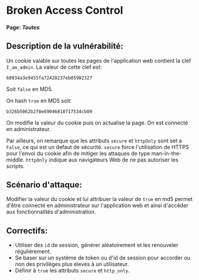 # Broken Access Control

#### Page: _Toutes_


## Description de la vulnérabilité:
Un cookie valable sur toutes les pages de l'application web contient la clef `I_am_admin`.
La valeur de cette clef est:
```
68934a3e9455fa72420237eb05902327
```
Soit `false` en MD5.

On hash `true` en MD5 soit:
```
b326b5062b2f0e69046810717534cb09
```
On modifie la valeur du cookie puis on actualise la page. On est connecté en administrateur.

Par ailleurs, on remarque que les attributs `secure` et `httpOnly` sont set a `False`, ce qui est un defaut de sécurité.
`secure` force l'utilisation de HTTPS pour l'envoi du cookie afin de mitiger les attaques de type man-in-the-middle.
`httpOnly` indique aux navigateurs Web de ne pas autoriser les scripts.

## Scénario  d'attaque:
Modifier la valeur du cookie et lui attribuer la valeur de `true` en md5 permet d'être connecté en administrateur sur l'application web et ainsi d'accéder aux fonctionnalités d'administration.


## Correctifs:
- Utiliser des `id` de session, générer aléatoirement et les renouveler régulièrement.
- Se baser sur un système de token ou d'id de session pour accorder ou non des privilèges plus élevés à un utilisateur.
- Définir à `true` les attributs `secure` et `http_only`.
